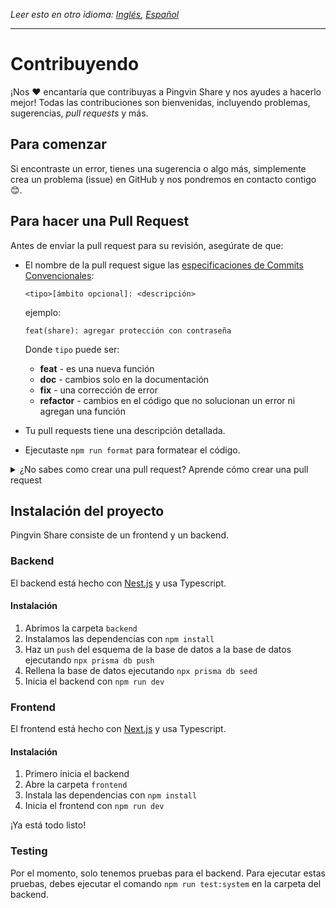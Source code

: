 *Leer esto en otro idioma: [Inglés](CONTRIBUTING.md), [Español](CONTRIBUTING.es.md)* 

---

# Contribuyendo

¡Nos ❤️ encantaría que contribuyas a Pingvin Share y nos ayudes a hacerlo mejor! Todas las contribuciones son bienvenidas, incluyendo problemas, sugerencias, *pull requests* y más.

## Para comenzar

Si encontraste un error, tienes una sugerencia o algo más, simplemente crea un problema (issue) en GitHub y nos pondremos en contacto contigo 😊.

## Para hacer una Pull Request

Antes de enviar la pull request para su revisión, asegúrate de que:

- El nombre de la pull request sigue las [especificaciones de Commits Convencionales](https://www.conventionalcommits.org/):
  
  `<tipo>[ámbito opcional]: <descripción>`
  
  ejemplo:
  
  ```
  feat(share): agregar protección con contraseña
  ```
  
  Donde `tipo` puede ser:
  
  - **feat** - es una nueva función
  - **doc** - cambios solo en la documentación
  - **fix** - una corrección de error
  - **refactor** - cambios en el código que no solucionan un error ni agregan una función

- Tu pull requests tiene una descripción detallada.

- Ejecutaste `npm run format` para formatear el código.

<details>
  <summary>¿No sabes como crear una pull request? Aprende cómo crear una pull request</summary>

1. Crea un fork del repositorio haciendo clic en el botón `Fork` en el repositorio de Pingvin Share.

2. Clona tu fork en tu máquina con `git clone`.

```
$ git clone https://github.com/[your_username]/pingvin-share
```

3. Trabajar - hacer commit - repetir

4. Haz un `push` de tus cambios a GitHub.

```
$ git push origin [nombre_de_tu_nueva_rama]
```

5. Envía tus cambios para su revisión. Si vas a tu repositorio en GitHub, verás un botón `Comparar y crear pull requests`. Haz clic en ese botón.
6. Inicia una Pull Request
7. Ahora envía la pull requests y haz clic en `Crear pull requests`
8. Espera a que alguien revise tu solicitud y apruebe o rechace tus cambios. Puedes ver los comentarios en la página de la solicitud en GitHub.

</details>

## Instalación del proyecto

Pingvin Share consiste de un frontend y un backend.

### Backend

El backend está hecho con [Nest.js](https://nestjs.com) y usa Typescript.

#### Instalación

1. Abrimos la carpeta `backend`
2. Instalamos las dependencias con `npm install`
3. Haz un `push` del esquema de la base de datos a la base de datos ejecutando `npx prisma db push`
4. Rellena la base de datos ejecutando `npx prisma db seed`
5. Inicia el backend con `npm run dev`

### Frontend

El frontend está hecho con [Next.js](https://nextjs.org) y usa Typescript.

#### Instalación

1. Primero inicia el backend
2. Abre la carpeta `frontend`
3. Instala las dependencias con `npm install`
4. Inicia el frontend con `npm run dev`

¡Ya está todo listo!

### Testing

Por el momento, solo tenemos pruebas para el backend. Para ejecutar estas pruebas, debes ejecutar el comando `npm run test:system` en la carpeta del backend.
